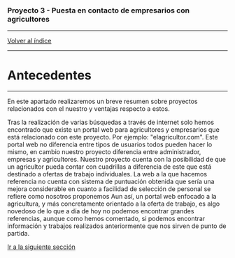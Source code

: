 ### Proyecto 3 - Puesta en contacto de empresarios con agricultores

---

[Volver al índice](../README.md)


---

# Antecedentes

---


En este apartado realizaremos un breve resumen sobre proyectos relacionados con el nuestro y ventajas respecto a estos.

Tras la realización de varias búsquedas a través de internet solo hemos encontrado que existe un portal web para agricultores y empresarios que está relacionado con este proyecto. Por ejemplo:
"elagricultor.com".
Este portal web no diferencia entre tipos de usuarios todos pueden hacer lo mismo, en cambio nuestro proyecto diferencia entre administrador, empresas y agricultores.
Nuestro proyecto cuenta con la posibilidad de que un agricultor pueda contar con cuadrillas a diferencia de este que está destinado a ofertas de trabajo individuales.
La web a la que hacemos referencia no cuenta con sistema de puntuación obtenida que sería una mejora considerable en cuanto a facilidad de selección de personal se refiere como nosotros proponemos
Aun así, un portal web enfocado a la agricultura, y más concretamente orientado a la oferta de trabajo, es algo novedoso de lo que a día de hoy no podemos encontrar grandes referencias, aunque como hemos comentado, si podemos encontrar información y trabajos realizados anteriormente que nos sirven de punto de partida.


[Ir a la siguiente sección](./04-problem.md)
